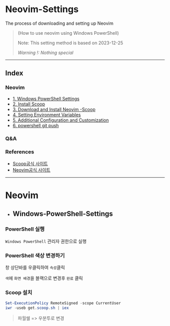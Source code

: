 # Neovim-Settings
The process of downloading and setting up Neovim
>(How to use neovim using Windows PowerShell)
>
>Note: This setting method is based on 2023-12-25
>
>*Warning !: Nothing special*

---
## Index
###  Neovim
- [1. Windows PowerShell Settings](#Windows-PowerShell-Settings)
- [2. Install Scoop](#)
- [3. Download and Install Neovim -Scoop](#Download-and-Install-Neovim--Scoop)
- [4. Setting Environment Variables](#Setting-Environment-Variables)
- [5. Additional Configuration and Customization](#Additional-Configuration-and-Customization)
- [6. powershell git push](#)

### Q&A
### References
- [Scoop공식 사이트](https://scoop.sh/)
- [Neovim공식 사이트](https://neovim.io/doc/)
---
# Neovim
- ## Windows-PowerShell-Settings
### PowerShell 실행 
`Windows PowerShell` 관리자 권한으로 실행
>
### PowerShell 색상 변경하기
창 상단바를 우클릭하여 `속성`클릭
>
`색`에 `화면 배경`을 블랙으로 변경후 `완료` 클릭
>
### Scoop 설치
```powershell
Set-ExecutionPolicy RemoteSigned -scope CurrentUser
iwr -useb get.scoop.sh | iex
```

>파월쉘 => 우분투로 변경


